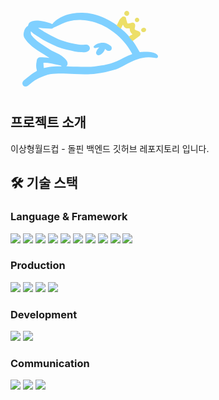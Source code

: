<svg width="249" height="142" viewBox="0 0 249 142" fill="none" xmlns="http://www.w3.org/2000/svg">
<path d="M195.358 56.6991C196.744 58.6828 198.232 60.604 199.494 62.6638C201.832 66.4791 204.05 70.3684 206.285 74.2456C206.618 74.8218 206.926 75.1123 207.635 74.9374C208.234 74.7896 208.873 74.766 209.495 74.7529C212.801 74.6827 216.114 74.4747 219.412 74.6158C223.769 74.8023 228.058 75.6013 232.123 77.2399C233.213 77.6796 234.222 78.5102 235.038 79.3781C235.575 79.9497 235.87 80.8873 235.976 81.6997C236.193 83.3706 234.939 84.6644 233.261 84.5506C231.995 84.4646 230.746 84.1468 229.48 84.0089C226.638 83.6991 223.785 83.1683 220.946 83.2269C217.766 83.2926 214.57 83.7589 211.428 84.32C206.237 85.2472 201.263 86.9288 196.404 89C190.643 91.4554 185.209 94.5402 179.659 97.4048C175.027 99.7955 170.368 102.164 165.332 103.581C160.927 104.82 156.475 105.919 152 106.879C147.527 107.838 143.019 108.668 138.493 109.327C134.898 109.85 131.258 110.133 127.628 110.333C124.33 110.516 121.016 110.521 117.711 110.466C112.611 110.381 107.513 110.194 102.414 110.019C98.6437 109.889 94.8759 109.667 91.1046 109.561C86.2128 109.424 81.3165 109.22 76.4266 109.304C70.6254 109.404 64.7934 109.667 59.1874 111.317C55.7803 112.32 52.474 113.701 49.1879 115.069C46.4274 116.219 43.7475 117.568 41.0582 118.882C38.4628 120.15 36.2882 122.031 34.065 123.838C32.0267 125.494 30.0153 127.191 27.8965 128.739C26.0036 130.123 23.8522 130.402 21.6841 129.405C19.5992 128.446 18.5707 125.967 19.1686 123.731C19.6207 122.039 20.659 120.8 21.9984 119.728C26.0601 116.479 30.0255 113.105 34.1699 109.966C36.3343 108.327 38.7687 107.033 41.1342 105.676C42.3453 104.982 42.4685 104.988 42.0723 103.667C40.8231 99.5024 40.8215 95.3018 41.6182 91.0652C41.7912 90.1456 41.9189 89.2157 42.0253 88.2857C42.3759 85.2211 44.5223 83.1707 47.6231 83.1732C52.256 83.177 56.883 83.3779 61.464 84.1632C61.6531 84.1956 61.8462 84.2038 62.1012 84.0613C61.4845 83.7044 60.8566 83.3656 60.253 82.9879C56.1717 80.4344 52.1247 77.8246 48.0092 75.3278C44.2895 73.071 40.6932 70.6428 37.25 67.9891C33.804 65.3332 30.4387 62.5641 27.5645 59.2877C25.7709 57.2431 24.0521 55.0891 22.6134 52.7879C20.8984 50.0446 20.4921 46.9475 21.2382 43.7523C21.8508 41.1283 22.5755 38.5477 24.2318 36.3469C25.1627 35.1101 26.2164 34.0155 27.5986 33.2551C27.8873 33.0962 28.1568 32.6796 28.2085 32.3466C28.811 28.4665 31.2846 26.3668 34.8749 25.4534C38.6981 24.4807 42.6066 24.3684 46.5061 24.8736C49.6752 25.2841 52.8791 25.6456 55.963 26.437C59.4503 27.3318 63.0233 28.1065 66.1967 29.9609C66.6571 30.23 66.9222 30.1232 67.2331 29.7139C69.3484 26.9289 71.959 24.6819 74.8185 22.6898C78.168 20.3564 81.7435 18.4623 85.5053 16.8933C89.7359 15.1288 94.1458 14.0306 98.6441 13.239C104.173 12.2659 109.747 11.9118 115.356 12.0182C120.813 12.1218 126.188 12.8635 131.502 14.0865C138.045 15.5923 144.359 17.7557 150.467 20.5519C155.542 22.8755 160.437 25.5185 165.125 28.5427C166.83 29.6425 168.482 30.8251 170.22 32.0392C170.451 32.2971 170.597 32.516 170.794 32.6694C172.126 33.7073 173.467 34.733 174.808 35.759C175.507 36.2935 176.211 36.8205 176.952 37.3849C178.828 39.0612 180.736 40.6311 182.483 42.3634C184.989 44.8476 187.377 47.4502 189.841 50.0539C189.956 50.2618 190.028 50.4335 190.14 50.5722C191.671 52.4664 193.204 54.3595 194.751 56.2415C194.907 56.4319 195.154 56.5483 195.358 56.6991ZM52.569 41.5452C53.482 42.1461 54.3646 42.8006 55.3134 43.3383C58.6188 45.2115 61.9046 47.1264 65.2779 48.8702C68.9521 50.7695 72.6536 52.6412 76.4544 54.2643C82.525 56.8567 88.8762 58.6198 95.2839 60.1863C100.092 61.3617 104.925 62.3674 109.851 62.899C112.856 63.2233 115.852 63.407 118.875 63.045C120.285 62.8763 121.726 62.7965 123.126 63.3093C126.29 64.468 127.833 67.7623 126.584 70.8414C125.661 73.1163 123.794 74.2376 121.502 74.6438C118.703 75.1397 115.871 75.3238 113.03 75.0278C109.643 74.6749 106.231 74.4635 102.882 73.8862C98.8098 73.1843 94.7923 72.166 90.7518 71.2824C85.5775 70.1509 80.532 68.5659 75.6006 66.6655C72.2303 65.3668 68.9387 63.8403 65.6893 62.2566C61.222 60.0793 56.781 57.8375 52.4197 55.4564C49.7518 53.9998 47.2517 52.2349 44.6813 50.6004C41.3237 48.4654 37.8379 46.5167 34.8515 43.8405C34.1233 43.1878 33.384 42.5475 32.5242 41.791C32.4486 42.1837 32.3586 42.4235 32.3652 42.6606C32.3827 43.2844 32.4154 43.9103 32.4906 44.5295C32.6419 45.7735 32.7941 47.0301 33.6336 48.0458C34.5787 49.189 35.5051 50.3523 36.5162 51.4352C40.5398 55.7442 45.2356 59.2538 50.0872 62.5402C54.1378 65.2841 58.296 67.8731 62.4616 70.4414C64.8741 71.9288 67.3346 73.3642 69.8799 74.6045C75.381 77.2849 80.9564 79.8131 85.6068 83.9235C87.45 85.5526 89.1487 87.2927 90.3517 89.476C91.7131 91.9468 91.8792 95.2402 89.5388 97.3798C89.4902 97.4242 89.4853 97.5164 89.421 97.694C89.6561 97.7519 89.8612 97.8378 90.07 97.8482C91.2655 97.9073 92.4615 97.963 93.6581 97.9932C98.1085 98.1054 102.559 98.2029 107.01 98.3143C110.991 98.4139 114.973 98.5782 118.955 98.6137C122.209 98.6427 125.466 98.5761 128.717 98.4503C130.558 98.3791 132.396 98.1364 134.227 97.9123C137.531 97.5082 140.842 97.141 144.126 96.6085C147.769 96.0177 151.422 95.4132 155.001 94.5289C158.404 93.688 161.73 92.5196 165.065 91.4194C168.503 90.2852 171.885 89.0051 175.106 87.3202C179.212 85.1726 183.325 83.0352 187.49 81.005C189.403 80.0723 191.437 79.3827 193.433 78.6255C194.845 78.0899 194.902 78.0537 194.128 76.7328C192.944 74.7115 191.75 72.695 190.511 70.7073C187 65.0758 182.91 59.8819 178.333 55.0906C175.763 52.4 173.059 49.8277 170.295 47.3345C166.619 44.0172 162.635 41.0745 158.462 38.4127C152.918 34.8761 147.156 31.7251 140.955 29.4865C137.434 28.215 133.859 27.0624 130.25 26.0682C125.168 24.6686 119.951 24.0176 114.695 23.6608C110.289 23.3617 105.893 23.4804 101.529 24.0879C96.5134 24.7861 91.6117 26.0312 86.8906 27.8675C83.6924 29.1114 80.5612 30.5339 77.4326 31.9486C75.2512 32.935 73.1309 34.056 70.9713 35.0918C70.0371 35.5399 68.9651 35.7781 68.1498 36.3763C67.1717 37.094 66.1916 37.5443 64.995 37.4869C61.8517 37.3361 58.706 37.2155 55.5673 36.9958C52.7928 36.8016 50.0281 36.4707 47.2557 36.2418C46.3763 36.1692 45.486 36.2304 44.6007 36.2304C44.5625 36.2915 44.5244 36.3526 44.4862 36.4137C47.1502 38.1018 49.8143 39.79 52.569 41.5452ZM70.0191 94.1564C68.1286 93.7989 66.2343 93.4596 64.3482 93.0799C60.7648 92.3586 57.1551 91.9665 53.4939 92.0504C52.7904 92.0665 52.5736 92.2961 52.6535 92.9745C52.7811 94.0578 52.8649 95.1468 52.9453 96.235C53.0276 97.3507 53.0573 98.4707 53.1595 99.5843C53.2415 100.479 53.4798 100.607 54.3282 100.336C59.1963 98.7814 64.2028 98.0394 69.2947 97.8869C73.1971 97.7699 77.1026 97.76 81.0067 97.6978C81.2688 97.6936 81.5303 97.6505 81.8796 97.6171C81.3854 96.7942 80.7675 96.4681 79.9815 96.3047C76.6977 95.6224 73.4224 94.8997 70.0191 94.1564Z" fill="#7FD0FF"/>
<path d="M176.658 37.601C175.955 37.0682 175.249 36.5389 174.548 36.002C173.204 34.9714 171.86 33.9411 170.524 32.8986C170.327 32.7444 170.181 32.5246 170 32.3031C171.369 29.4554 172.691 26.6092 174.151 23.8364C174.931 22.356 176.008 21.055 177.405 20.0694C177.596 19.9349 177.805 19.795 177.934 19.6079C179.124 17.8752 180.764 17.7546 182.594 18.2619C184.092 18.6774 184.785 19.6618 184.956 21.1991C185.082 22.3288 185.436 23.4385 185.748 24.5404C186.089 25.7467 186.53 26.9249 186.865 28.1326C187.072 28.877 187.422 29.2295 188.244 29.1473C190.224 28.9497 192.165 28.6229 194.044 27.9324C196.439 27.0524 198.911 28.4968 199.376 31.0248C199.707 32.8202 199.313 34.5711 198.932 36.3077C198.431 38.5949 198.695 39.1796 200.856 40.0363C202.191 40.5652 203.544 41.0459 204.892 41.5392C207.334 42.4326 208.475 44.5967 207.816 47.1093C207.524 48.2215 206.693 48.9387 205.84 49.5698C202.946 51.7103 200.017 53.8029 197.086 55.8923C196.515 56.2991 195.876 56.6096 195.209 57C194.944 56.8841 194.697 56.7671 194.54 56.5759C192.99 54.6855 191.453 52.7839 189.917 50.8813C189.805 50.7419 189.733 50.5695 189.66 50.3187C191.03 48.7824 192.768 47.9369 194.502 47.0815C195.269 46.7032 195.306 46.4782 194.664 45.9945C191.927 43.931 190.662 41.1739 190.82 37.7648C190.855 37.0141 190.54 36.8777 189.894 36.9368C189.014 37.0176 188.124 37.1046 187.244 37.0646C185.454 36.9833 183.827 36.448 182.479 35.1778C181.458 34.2153 180.846 33.0263 180.358 31.7427C180.273 31.518 180.082 31.3337 179.939 31.1308C179.763 31.2997 179.518 31.4361 179.421 31.6424C178.486 33.6219 177.575 35.6131 176.658 37.601Z" fill="#EDDF67"/>
<path d="M188.765 10.0686C190.119 11.6471 190.397 13.332 189.412 15.0462C188.638 16.3927 187.37 17.1216 185.78 16.9833C183.593 16.7931 182.287 15.4341 182.038 13.5835C181.761 11.5281 183.043 9.59692 184.946 9.13363C186.32 8.79903 187.618 9.08631 188.765 10.0686Z" fill="#EADF6C"/>
<path d="M215.786 41.8925C213.878 43.4395 211.189 43.3488 209.783 41.7271C208.51 40.258 208.819 38.1804 210.494 36.9533C212.262 35.6584 214.518 35.6851 216.002 37.0185C217.404 38.2786 217.326 40.4599 215.786 41.8925Z" fill="#EADF6B"/>
<path d="M202.656 26.9841C200.682 27.1592 199.498 25.8619 199.109 24.4516C198.692 22.9403 199.505 21.2449 201.044 20.3583C202.253 19.6615 204.257 20.0056 205.157 21.1767C206.906 23.4517 205.748 26.054 203.389 26.8338C203.173 26.9052 202.942 26.9262 202.656 26.9841Z" fill="#EADF6B"/>
<path d="M144.934 78.4725C143.941 78.9587 143.033 79.5549 142.034 79.8319C140.48 80.2625 139.015 79.8667 137.945 78.6347C136.709 77.2096 136.601 75.5125 137.403 73.9082C138.503 71.7077 139.555 69.4296 141.683 67.9135C141.778 67.8461 141.837 67.7309 141.855 67.4427C141.084 67.5522 140.307 67.6306 139.544 67.7785C138.451 67.9905 137.37 68.2601 136.28 68.4891C136.004 68.5471 135.714 68.5651 135.43 68.5655C134.432 68.5671 133.567 68.3018 133.154 67.3055C132.749 66.3299 133.194 65.5441 133.886 64.9118C135.454 63.4791 137.221 62.3282 139.229 61.5608C143.032 60.1071 146.942 59.5788 150.978 60.3614C153.432 60.8372 155.609 61.9964 157.735 63.2199C158.752 63.8053 159.775 64.4579 160.6 65.2705C161.917 66.5671 162.273 68.2282 161.802 70.0025C161.45 71.3291 160.509 72.2245 159.236 72.6768C157.031 73.4603 154.986 73.0837 153.232 71.5284C152.607 70.973 152.078 70.3123 151.392 69.7432C150.228 73.4326 147.933 76.171 144.934 78.4725Z" fill="#7FD0FF"/>
</svg>

## **프로젝트 소개**
이상형월드컵 - 돌핀 백엔드 깃허브 레포지토리 입니다.

## **🛠 ️기술 스택**

### Language & Framework

<img src="https://img.shields.io/badge/JAVA-007396?style=for-the-badge&logo=java&logoColor=white">
<img src="https://img.shields.io/badge/Spring Boot-6DB33F?style=for-the-badge&logo=Spring Boot&logoColor=white">
<img src="https://img.shields.io/badge/Spring Security-6DB33F?style=for-the-badge&logo=Spring Security&logoColor=white">
<img src="https://img.shields.io/badge/Spring Data Jpa-6DB33F?style=for-the-badge">
<img src="https://img.shields.io/badge/Query%20Dsl-59666C?style=for-the-badge&logo=&logoColor=white">
<img src="https://img.shields.io/badge/MariaDB-003545?style=for-the-badge&logo=mariadb&logoColor=white">
<img src="https://img.shields.io/badge/JSON%20Web%20Tokens-000000?style=for-the-badge&logo=JSON%20Web%20Tokens&logoColor=white">
<img src="https://img.shields.io/badge/OAuth2.0-000000?style=for-the-badge&logo=&logoColor=white">
<img src="https://img.shields.io/badge/gradle-02303A?style=for-the-badge&logo=gradle&logoColor=white">
<img src="https://img.shields.io/badge/junit5-25A162?style=for-the-badge&logo=junit5&logoColor=white">

### Production

<img src="https://img.shields.io/badge/Amazon%20S3-569A31?style=for-the-badge&logo=Amazon%20S3&logoColor=white">
<img src="https://img.shields.io/badge/Amazon%20RDS-527FFF?style=for-the-badge&logo=Amazon%20RDS&logoColor=white">
<img src="https://img.shields.io/badge/amazon%20ec2-FF9900?style=for-the-badge&logo=amazonec2&logoColor=white">
<img src="https://img.shields.io/badge/Github-181717?style=for-the-badge&logo=Github&logoColor=white">

### Development

<img src="https://img.shields.io/badge/cloudetype-181717?style=for-the-badge&logo=cloudetype&logoColor=white">
<img src="https://img.shields.io/badge/Github-181717?style=for-the-badge&logo=Github&logoColor=white">


### Communication
<img src="https://img.shields.io/badge/Slack-4A154B?style=for-the-badge&logo=slack&logoColor=white">
<img src="https://img.shields.io/badge/Discord-5865F2?style=for-the-badge&logo=Discord&logoColor=white">
<img src="https://img.shields.io/badge/notion-000000?style=for-the-badge&logo=notion&logoColor=white">